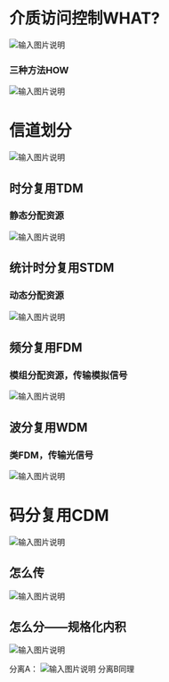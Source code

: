

# 介质访问控制WHAT?
![输入图片说明](/imgs/2025-07-27/LQbEHOwBA0TDI4zN.png)
### 三种方法HOW
![输入图片说明](/imgs/2025-07-27/l5Q8ze7kNyyzfd3n.png)
# 信道划分
![输入图片说明](/imgs/2025-07-27/3VOySautIFtV8nef.png)


## 时分复用TDM
### 静态分配资源
![输入图片说明](/imgs/2025-07-27/FR7dNKXRGSYAuKAs.png)

## 统计时分复用STDM
### 动态分配资源
![输入图片说明](/imgs/2025-07-27/fFM1SegMi3l3npZz.png)

## 频分复用FDM
### 模组分配资源，传输模拟信号
![输入图片说明](/imgs/2025-07-27/rnWx9vHttslzF260.png)

## 波分复用WDM
### 类FDM，传输光信号
![输入图片说明](/imgs/2025-07-27/YK79J7PqLEDl7vva.png)

# 码分复用CDM
![输入图片说明](/imgs/2025-07-27/HzBgGHpGYfSPDgSN.png)
## 怎么传
![输入图片说明](/imgs/2025-07-27/0ChsNRN1I3uc0cVk.png)
## 怎么分——规格化内积
![输入图片说明](/imgs/2025-07-27/YaPVoaCw2FxtAHkT.png)

分离A：
![输入图片说明](/imgs/2025-07-27/4EtOu05Yr4holMfc.png)
分离B同理
<!--stackedit_data:
eyJoaXN0b3J5IjpbLTIxNTYwNzIxN119
-->
